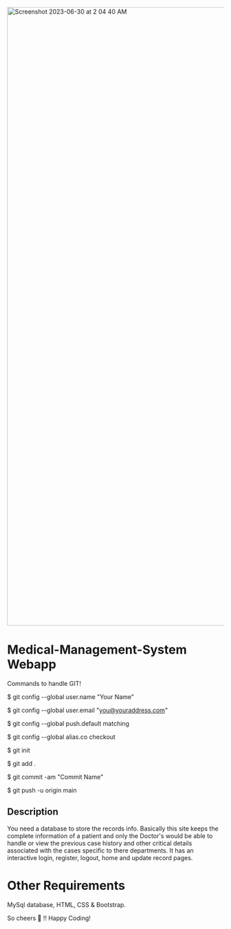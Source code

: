 <img width="1437" alt="Screenshot 2023-06-30 at 2 04 40 AM" src="https://github.com/Vishnu2707/Medical-Management-System/assets/86302373/583aa460-60bd-4314-87bf-4da788bb68c7">

# Medical-Management-System Webapp

Commands to handle GIT!

$ git config --global user.name "Your Name"

$ git config --global user.email "you@youraddress.com"

$ git config --global push.default matching

$ git config --global alias.co checkout

$ git init

$ git add .

$ git commit -am "Commit Name"

$ git push -u origin main

Description
----------------
You need a database to store the records info. Basically this site keeps the complete information of a patient and only the Doctor's would be able to handle or view the previous case history and other critical details associated with the cases specific to there departments. It has an interactive login, register, logout, home and update record pages.

# Other Requirements

MySql database, HTML, CSS & Bootstrap.

So cheers 🍻 !! Happy Coding!

